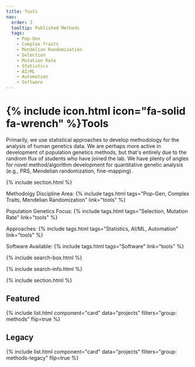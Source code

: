 ```yaml
---
title: Tools
nav:
  order: 3
  tooltip: Published Methods
  tags: 
    - Pop-Gen
    - Complex Traits
    - Mendelian Randomization
    - Selection
    - Mutation Rate
    - Statistics
    - AI/ML
    - Automation
    - Software
---
```


# {% include icon.html icon="fa-solid fa-wrench" %}Tools

Primarily, we use statistical approaches to develop methodology for the analysis of human genetics data. We are perhaps more active in development of population genetics methods, but that's entirely due to the randrom flux of students who have joined the lab. We have plenty of angles for novel method/algorithm development for quantitative genetic analysis (e.g., PRS, Mendelian randomization, fine-mapping).

{% include section.html %}

Methodolgy Discipline Area:
{% include tags.html tags="Pop-Gen, Complex Traits, Mendelian Randomization" link="tools" %}

Population Genetics Focus:
{% include tags.html tags="Selection, Mutation Rate" link="tools" %}

Approaches:
{% include tags.html tags="Statistics, AI/ML, Automation" link="tools" %}

Software Available:
{% include tags.html tags="Software" link="tools" %} 

{% include search-box.html %}

{% include search-info.html %}

{% include section.html %}

## Featured
{% include list.html component="card" data="projects" filters="group: methods" flip=true %}

## Legacy
{% include list.html component="card" data="projects" filters="group: methods-legacy" flip=true %}

